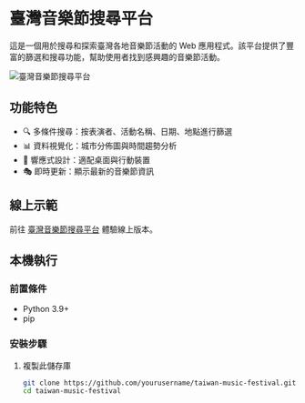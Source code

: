# 臺灣音樂節搜尋平台

這是一個用於搜尋和探索臺灣各地音樂節活動的 Web 應用程式。該平台提供了豐富的篩選和搜尋功能，幫助使用者找到感興趣的音樂節活動。

![臺灣音樂節搜尋平台](https://via.placeholder.com/800x400?text=臺灣音樂節搜尋平台)

## 功能特色

- 🔍 多條件搜尋：按表演者、活動名稱、日期、地點進行篩選
- 📊 資料視覺化：城市分佈圖與時間趨勢分析
- 📱 響應式設計：適配桌面與行動裝置
- 🎭 即時更新：顯示最新的音樂節資訊

## 線上示範

前往 [臺灣音樂節搜尋平台](https://yourusername.github.io/taiwan-music-festival/) 體驗線上版本。

## 本機執行

### 前置條件

- Python 3.9+
- pip

### 安裝步驟

1. 複製此儲存庫
   ```bash
   git clone https://github.com/yourusername/taiwan-music-festival.git
   cd taiwan-music-festival
